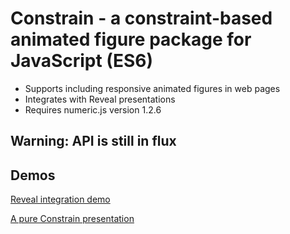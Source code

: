 # Constrain - a constraint-based animated figure package for JavaScript (ES6)

- Supports including responsive animated figures in web pages
- Integrates with Reveal presentations
- Requires numeric.js version 1.2.6

## Warning: API is still in flux

## Demos

[Reveal integration demo](https://andrewcmyers.github.io/constrain/reveal-demo.html)

[A pure Constrain presentation](https://andrewcmyers.github.io/constrain/constrain-demo.html)
